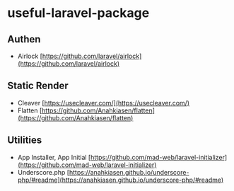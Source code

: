 # useful-laravel-package

## Authen
- Airlock [https://github.com/laravel/airlock](https://github.com/laravel/airlock)

## Static Render
- Cleaver [https://usecleaver.com/](https://usecleaver.com/)
- Flatten [https://github.com/Anahkiasen/flatten](https://github.com/Anahkiasen/flatten)

## Utilities
- App Installer, App Initial [https://github.com/mad-web/laravel-initializer](https://github.com/mad-web/laravel-initializer)
- Underscore.php [https://anahkiasen.github.io/underscore-php/#readme](https://anahkiasen.github.io/underscore-php/#readme)
